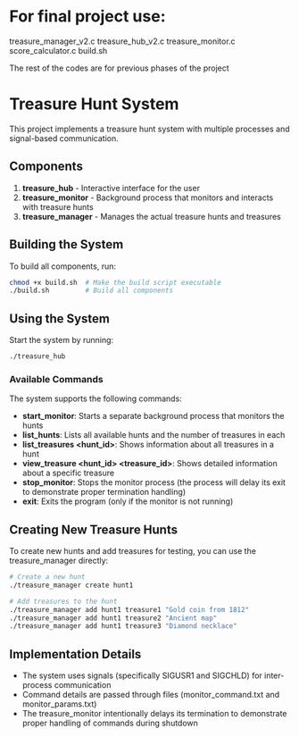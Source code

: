 # For final project use:

treasure_manager_v2.c treasure_hub_v2.c treasure_monitor.c score_calculator.c build.sh

The rest of the codes are for previous phases of the project

# Treasure Hunt System

This project implements a treasure hunt system with multiple processes and signal-based communication.

## Components

1. **treasure_hub** - Interactive interface for the user
2. **treasure_monitor** - Background process that monitors and interacts with treasure hunts
3. **treasure_manager** - Manages the actual treasure hunts and treasures

## Building the System

To build all components, run:

```bash
chmod +x build.sh  # Make the build script executable
./build.sh         # Build all components
```

## Using the System

Start the system by running:

```bash
./treasure_hub
```

### Available Commands

The system supports the following commands:

- **start_monitor**: Starts a separate background process that monitors the hunts
- **list_hunts**: Lists all available hunts and the number of treasures in each
- **list_treasures \<hunt_id\>**: Shows information about all treasures in a hunt
- **view_treasure \<hunt_id\> \<treasure_id\>**: Shows detailed information about a specific treasure
- **stop_monitor**: Stops the monitor process (the process will delay its exit to demonstrate proper termination handling)
- **exit**: Exits the program (only if the monitor is not running)

## Creating New Treasure Hunts

To create new hunts and add treasures for testing, you can use the treasure_manager directly:

```bash
# Create a new hunt
./treasure_manager create hunt1

# Add treasures to the hunt
./treasure_manager add hunt1 treasure1 "Gold coin from 1812"
./treasure_manager add hunt1 treasure2 "Ancient map"
./treasure_manager add hunt1 treasure3 "Diamond necklace"
```

## Implementation Details

- The system uses signals (specifically SIGUSR1 and SIGCHLD) for inter-process communication
- Command details are passed through files (monitor_command.txt and monitor_params.txt)
- The treasure_monitor intentionally delays its termination to demonstrate proper handling of commands during shutdown
